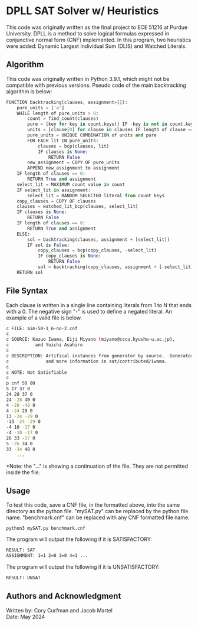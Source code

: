 # DPLL SAT Solver w/ Heuristics
This code was originally written as the final project to ECE 51216 at Purdue University. DPLL is a method to solve logical formulas expressed in conjunctive normal form (CNF) implemented. In this program, two heuristics were added: Dynamic Largest Individual Sum (DLIS) and Watched Literals.

## Algorithm
This code was originally written in Python 3.9.1, which might not be compatible with previous versions. Pseudo code of the main backtracking algorithm is below:

```python
FUNCTION backtracking(clauses, assignment=[]):
    pure_units = ['a']
    WHILE length of pure_units > 0:
        count = find_count(clauses)
        pure = [key for key in count.keys() IF -key is not in count.keys()]
        units = [clause[0] for clause in clauses IF length of clause == 1]
        pure_units = UNIQUE COMBINATION of units and pure
        FOR EACH lit IN pure_units:
            clauses = bcp(clauses, lit)
            IF clauses is None:
                RETURN False
        new_assignment = COPY OF pure_units
        APPEND new_assignment to assignment
    IF length of clauses == 0:
        RETURN True and assignment
    select_lit = MAXIMUM count value in count
    IF select_lit in assignment:
        select_lit = RANDOM SELECTED literal from count keys
    copy_clauses = COPY OF clauses
    clauses = watched_lit_bcp(clauses, select_lit)
    IF clauses is None:
        RETURN False
    IF length of clauses == 0:
        RETURN True and assignment
    ELSE:
        sol = backtracking(clauses, assignment + [select_lit])
        IF sol is False:
            copy_clauses = bcp(copy_clauses, -select_lit)
            IF copy_clauses is None:
                RETURN False
            sol = backtracking(copy_clauses, assignment + [-select_lit])
    RETURN sol
```

## File Syntax
Each clause is written in a single line containing literals from 1 to N that ends with a 0. The negative sign "-" is used to define a negated literal. An example of a valid file is below. 

```bash
c FILE: aim-50-1_6-no-2.cnf
c
c SOURCE: Kazuo Iwama, Eiji Miyano (miyano@cscu.kyushu-u.ac.jp),
c          and Yuichi Asahiro
c
c DESCRIPTION: Artifical instances from generator by source.  Generators
c              and more information in sat/contributed/iwama.
c
c NOTE: Not Satisfiable
c
p cnf 50 80
5 17 37 0
24 28 37 0
24 -28 40 0
4 -28 -40 0
4 -24 29 0
13 -24 -29 0
-13 -24 -29 0
-4 10 -17 0
-4 -10 -17 0
26 33 -37 0
5 -26 34 0
33 -34 48 0
    ...
```

*Note: the "..." is showing a continuation of the file. They are not permitted inside the file.

## Usage
To test this code, save a CNF file, in the formatted above, into the same directory as the python file. "mySAT.py" can be replaced by the python file name. "benchmark.cnf" can be replaced with any CNF formatted file name.

```bask
python3 mySAT.py benchmark.cnf
```
The program will output the following if it is SATISFACTORY:
```bash
RESULT: SAT
ASSIGNMENT: 1=1 2=0 3=0 4=1 ...
```
The program will output the following if it is UNSATISFACTORY:
```bash
RESULT: UNSAT
```
## Authors and Acknowledgment
Written by: Cory Curfman and Jacob Martel \
Date: May 2024

